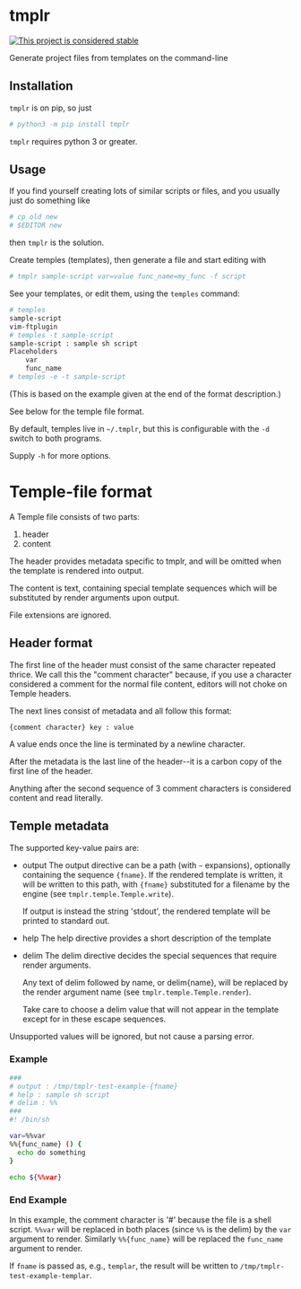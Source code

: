 # tmplr

[![This project is considered stable](https://img.shields.io/badge/status-stable-success.svg)](https://benknoble.github.io/status/stable/)

Generate project files from templates on the command-line

## Installation

`tmplr` is on pip, so just

```bash
# python3 -m pip install tmplr
```

`tmplr` requires python 3 or greater.

## Usage

If you find yourself creating lots of similar scripts or files, and you usually
just do something like

```bash
# cp old new
# $EDITOR new
```

then `tmplr` is the solution.

Create temples (templates), then generate a file and start editing with

```bash
# tmplr sample-script var=value func_name=my_func -f script
```

See your templates, or edit them, using the `temples` command:

```bash
# temples
sample-script
vim-ftplugin
# temples -t sample-script
sample-script : sample sh script
Placeholders
	var
	func_name
# temples -e -t sample-script
```

(This is based on the example given at the end of the format description.)

See below for the temple file format.

By default, temples live in `~/.tmplr`, but this is configurable with the `-d`
switch to both programs.

Supply `-h` for more options.

# Temple-file format

A Temple file consists of two parts:
1. header
2. content

The header provides metadata specific to tmplr, and will be omitted when the
template is rendered into output.

The content is text, containing special template sequences which will be
substituted by render arguments upon output.

File extensions are ignored.

## Header format

The first line of the header must consist of the same character repeated
thrice. We call this the "comment character" because, if you use a character
considered a comment for the normal file content, editors will not choke on
Temple headers.

The next lines consist of metadata and all follow this format:

    {comment character} key : value

A value ends once the line is terminated by a newline character.

After the metadata is the last line of the header--it is a carbon copy of the
first line of the header.

Anything after the second sequence of 3 comment characters is considered
content and read literally.

## Temple metadata

The supported key-value pairs are:
- output
  The output directive can be a path (with `~` expansions), optionally
  containing the sequence `{fname}`. If the rendered template is written,
  it will be written to this path, with `{fname}` substituted for a
  filename by the engine (see `tmplr.temple.Temple.write`).

  If output is instead the string 'stdout', the rendered template will be
  printed to standard out.
- help
  The help directive provides a short description of the template
- delim
  The delim directive decides the special sequences that require render
  arguments.

  Any text of delim followed by name, or delim{name}, will be replaced by
  the render argument name (see `tmplr.temple.Temple.render`).

  Take care to choose a delim value that will not appear in the template
  except for in these escape sequences.

Unsupported values will be ignored, but not cause a parsing error.

### Example

```bash
###
# output : /tmp/tmplr-test-example-{fname}
# help : sample sh script
# delim : %%
###
#! /bin/sh

var=%%var
%%{func_name} () {
  echo do something
}

echo ${%%var}
```

### End Example

In this example, the comment character is '#' because the file is a shell
script. `%%var` will be replaced in both places (since `%%` is the delim) by the
`var` argument to render. Similarly `%%{func_name}` will be replaced the
`func_name` argument to render.

If `fname` is passed as, e.g., `templar`, the result will be written to
`/tmp/tmplr-test-example-templar`.
